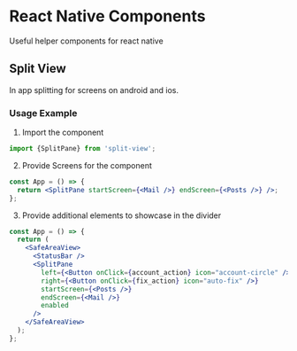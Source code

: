 # React Native Components

Useful helper components for react native

## Split View

In app splitting for screens on android and ios.

### Usage Example

1. Import the component

```jsx
import {SplitPane} from 'split-view';
```

2. Provide Screens for the component

```jsx
const App = () => {
  return <SplitPane startScreen={<Mail />} endScreen={<Posts />} />;
};
```

3. Provide additional elements to showcase in the divider

```jsx
const App = () => {
  return (
    <SafeAreaView>
      <StatusBar />
      <SplitPane
        left={<Button onClick={account_action} icon="account-circle" />}
        right={<Button onClick={fix_action} icon="auto-fix" />}
        startScreen={<Posts />}
        endScreen={<Mail />}
        enabled
      />
    </SafeAreaView>
  );
};
```
